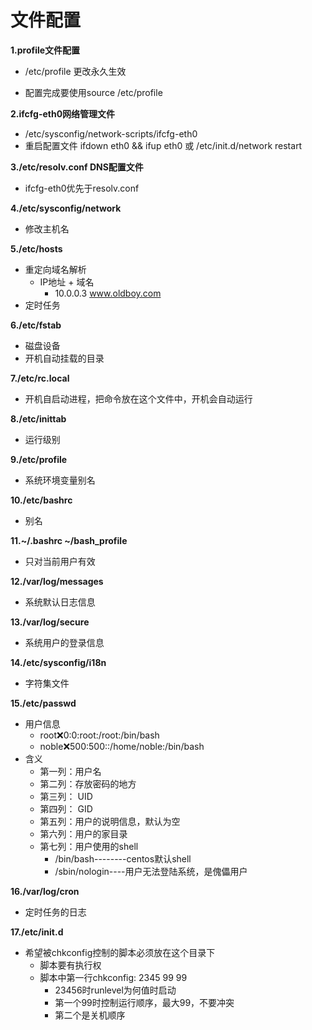 # 文件配置

__1.profile文件配置__<br>
- /etc/profile 更改永久生效<br>

- 配置完成要使用source /etc/profile<br>

__2.ifcfg-eth0网络管理文件__<br>
- /etc/sysconfig/network-scripts/ifcfg-eth0
- 重启配置文件 ifdown eth0 && ifup eth0 或
    /etc/init.d/network restart

__3./etc/resolv.conf DNS配置文件__<br>
- ifcfg-eth0优先于resolv.conf

__4./etc/sysconfig/network__<br>
- 修改主机名

__5./etc/hosts__<br>
- 重定向域名解析
    - IP地址 + 域名
        - 10.0.0.3 www.oldboy.com
- 定时任务

__6./etc/fstab__<br>
- 磁盘设备
- 开机自动挂载的目录

__7./etc/rc.local__<br>
- 开机自启动进程，把命令放在这个文件中，开机会自动运行



__8./etc/inittab__<br>
- 运行级别

__9./etc/profile__<br>
- 系统环境变量别名

__10./etc/bashrc__<br>
- 别名

__11.~/.bashrc ~/bash_profile__<br>
- 只对当前用户有效

__12./var/log/messages__<br>
- 系统默认日志信息

__13./var/log/secure__<br>
- 系统用户的登录信息

__14./etc/sysconfig/i18n__<br>
- 字符集文件

__15./etc/passwd__<br>
- 用户信息
    - root:x:0:0:root:/root:/bin/bash
    - noble:x:500:500::/home/noble:/bin/bash
- 含义
    - 第一列：用户名
    - 第二列：存放密码的地方
    - 第三列： UID
    - 第四列： GID
    - 第五列：用户的说明信息，默认为空
    - 第六列：用户的家目录
    - 第七列：用户使用的shell
        - /bin/bash--------centos默认shell
        - /sbin/nologin----用户无法登陆系统，是傀儡用户


__16./var/log/cron__<br>
- 定时任务的日志

__17./etc/init.d__<br>
- 希望被chkconfig控制的脚本必须放在这个目录下
    - 脚本要有执行权
    - 脚本中第一行chkconfig: 2345 99 99
        - 23456时runlevel为何值时启动
        - 第一个99时控制运行顺序，最大99，不要冲突
        - 第二个是关机顺序

